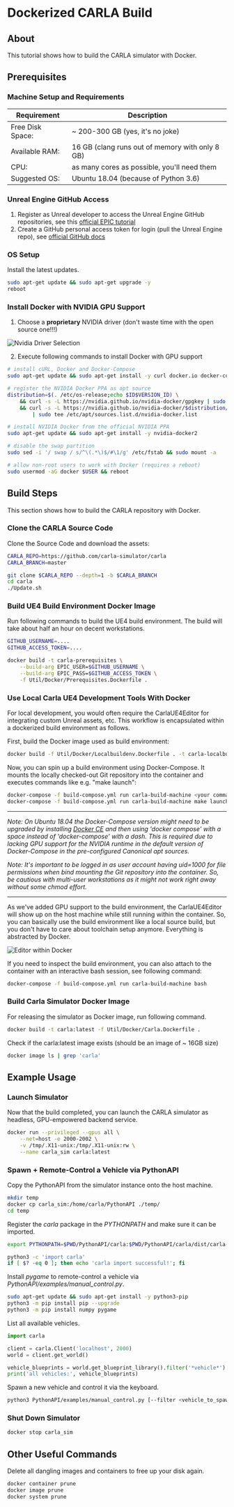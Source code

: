 
# Dockerized CARLA Build

## About

This tutorial shows how to build the CARLA simulator with Docker.

## Prerequisites

### Machine Setup and Requirements

| Requirement | Description |
| ----------- | ----------- |
| Free Disk Space: | ~ 200-300 GB (yes, it's no joke) |
| Available RAM:   | 16 GB (clang runs out of memory with only 8 GB) |
| CPU:             | as many cores as possible, you'll need them |
| Suggested OS:    | Ubuntu 18.04 (because of Python 3.6) |

### Unreal Engine GitHub Access

1) Register as Unreal developer to access the Unreal Engine GitHub repositories, see this [official EPIC tutorial](https://www.unrealengine.com/en-US/ue-on-github)
2) Create a GitHub personal access token for login (pull the Unreal Engine repo),
see [official GitHub docs](https://docs.github.com/en/authentication/keeping-your-account-and-data-secure/creating-a-personal-access-token)

### OS Setup

Install the latest updates.

```sh
sudo apt-get update && sudo apt-get upgrade -y
reboot
```

### Install Docker with NVIDIA GPU Support

1) Choose a **proprietary** NVIDIA driver (don't waste time with the open source one!!!)

![Nvidia Driver Selection](./nvidia-driver-selection.png)

2) Execute following commands to install Docker with GPU support

```sh
# install cURL, Docker and Docker-Compose
sudo apt-get update && sudo apt-get install -y curl docker.io docker-compose

# register the NVIDIA Docker PPA as apt source
distribution=$(. /etc/os-release;echo $ID$VERSION_ID) \
    && curl -s -L https://nvidia.github.io/nvidia-docker/gpgkey | sudo apt-key add - \
    && curl -s -L https://nvidia.github.io/nvidia-docker/$distribution/nvidia-docker.list \
        | sudo tee /etc/apt/sources.list.d/nvidia-docker.list

# install NVIDIA Docker from the official NVIDIA PPA
sudo apt-get update && sudo apt-get install -y nvidia-docker2

# disable the swap partition
sudo sed -i '/ swap / s/^\(.*\)$/#\1/g' /etc/fstab && sudo mount -a

# allow non-root users to work with Docker (requires a reboot)
sudo usermod -aG docker $USER && reboot
```

## Build Steps

This section shows how to build the CARLA repository with Docker.

### Clone the CARLA Source Code

Clone the Source Code and download the assets:

```sh
CARLA_REPO=https://github.com/carla-simulator/carla
CARLA_BRANCH=master

git clone $CARLA_REPO --depth=1 -b $CARLA_BRANCH
cd carla
./Update.sh
```

### Build UE4 Build Environment Docker Image

Run following commands to build the UE4 build environment.
The build will take about half an hour on decent workstations.

```sh
GITHUB_USERNAME=....
GITHUB_ACCESS_TOKEN=....

docker build -t carla-prerequisites \
    --build-arg EPIC_USER=$GITHUB_USERNAME \
    --build-arg EPIC_PASS=$GITHUB_ACCESS_TOKEN \
    -f Util/Docker/Prerequisites.Dockerfile .
```

### Use Local Carla UE4 Development Tools With Docker

For local development, you would often require the CarlaUE4Editor
for integrating custom Unreal assets, etc. This workflow is
encapsulated within a dockerized build environment as follows.

First, build the Docker image used as build environment:

```sh
docker build -f Util/Docker/Localbuildenv.Dockerfile . -t carla-localbuildenv:latest
```

Now, you can spin up a build environment using Docker-Compose.
It mounts the locally checked-out Git repository into the
container and executes commands like e.g. "make launch":

```sh
docker-compose -f build-compose.yml run carla-build-machine <your command>
docker-compose -f build-compose.yml run carla-build-machine make launch
```

---

*Note: On Ubuntu 18.04 the Docker-Compose version might need to be upgraded
by installing [Docker CE](https://docs.docker.com/engine/install/ubuntu/)
and then using 'docker compose' with a space instead of 'docker-compose' with a dash.
This is required due to lacking GPU support for the NVIDIA runtime in the
default version of Docker-Compose in the pre-configured Canonical apt sources.*

*Note: It's important to be logged in as user account having uid=1000
for file permissions when bind mounting the Git repository into the container.
So, be cautious with multi-user workstations as it might not work right away
without some chmod effort.*

---

As we've added GPU support to the build environment, the CarlaUE4Editor
will show up on the host machine while still running within the container.
So, you can basically use the build environment like a local source build,
but you don't have to care about toolchain setup anymore. Everything is
abstracted by Docker.

![Editor within Docker](./CarlaUE4Editor_within_Docker.png)

If you need to inspect the build environment, you can also attach to the
container with an interactive bash session, see following command:

```sh
docker-compose -f build-compose.yml run carla-build-machine bash
```

### Build Carla Simulator Docker Image

For releasing the simulator as Docker image, run following command.

```sh
docker build -t carla:latest -f Util/Docker/Carla.Dockerfile .
```

Check if the carla:latest image exists (should be an image of ~ 16GB size)

```sh
docker image ls | grep 'carla'
```

## Example Usage

### Launch Simulator

Now that the build completed, you can launch the CARLA simulator
as headless, GPU-empowered backend service.

```sh
docker run --privileged --gpus all \
    --net=host -e 2000-2002 \
    -v /tmp/.X11-unix:/tmp/.X11-unix:rw \
    --name carla_sim carla:latest
```

### Spawn + Remote-Control a Vehicle via PythonAPI

Copy the PythonAPI from the simulator instance onto the host machine.

```sh
mkdir temp
docker cp carla_sim:/home/carla/PythonAPI ./temp/
cd temp
```

Register the _carla_ package in the _PYTHONPATH_ and make sure it can be imported.

```sh
export PYTHONPATH=$PWD/PythonAPI/carla:$PWD/PythonAPI/carla/dist/carla-0.9.13-py3.6-linux-x86_64.egg

python3 -c 'import carla'
if [ $? -eq 0 ]; then echo 'carla import successful!'; fi
```

Install _pygame_ to remote-control a vehicle via _PythonAPI/examples/manual_control.py_.

```sh
sudo apt-get update && sudo apt-get install -y python3-pip
python3 -m pip install pip --upgrade
python3 -m pip install numpy pygame
```

List all available vehicles.

```py
import carla

client = carla.Client('localhost', 2000)
world = client.get_world()

vehicle_blueprints = world.get_blueprint_library().filter('*vehicle*')
print('all vehicles:', vehicle_blueprints)
```

Spawn a new vehicle and control it via the keyboard.

```sh
python3 PythonAPI/examples/manual_control.py [--filter <vehicle_to_spawn>]
```

### Shut Down Simulator

```sh
docker stop carla_sim
```

## Other Useful Commands

Delete all dangling images and containers to free up your disk again.

```sh
docker container prune
docker image prune
docker system prune
```
